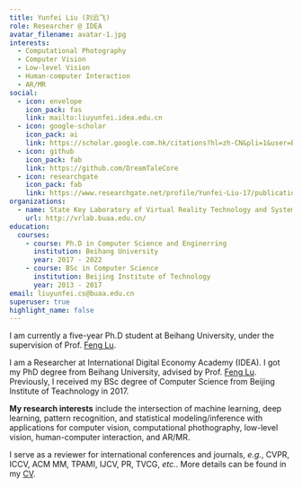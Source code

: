 ```yaml
---
title: Yunfei Liu (刘云飞)
role: Researcher @ IDEA
avatar_filename: avatar-1.jpg
interests:
  - Computational Photography
  - Computer Vision
  - Low-level Vision
  - Human-computer Interaction
  - AR/MR
social:
  - icon: envelope
    icon_pack: fas
    link: mailto:liuyunfei.idea.edu.cn
  - icon: google-scholar
    icon_pack: ai
    link: https://scholar.google.com.hk/citations?hl=zh-CN&pli=1&user=B1Z1vTMAAAAJ
  - icon: github
    icon_pack: fab
    link: https://github.com/DreamTaleCore
  - icon: researchgate
    icon_pack: fab
    link: https://www.researchgate.net/profile/Yunfei-Liu-17/publications?sorting=recentlyAdded&editMode=1
organizations:
  - name: State Key Laboratory of Virtual Reality Technology and Systems
    url: http://vrlab.buaa.edu.cn/
education:
  courses:
    - course: Ph.D in Computer Science and Enginerring
      institution: Beihang University
      year: 2017 - 2022
    - course: BSc in Computer Science
      institution: Beijing Institute of Technology
      year: 2013 - 2017
email: liuyunfei.cs@buaa.edu.cn
superuser: true
highlight_name: false
---
```


I am currently a five-year Ph.D student at Beihang University, under the supervision of Prof. [Feng Lu](http://shi.buaa.edu.cn/lufeng/en/index.htm).  

I am a Researcher at International Digital Economy Academy (IDEA). I got my PhD degree from Beihang University, advised by Prof. [Feng Lu](http://shi.buaa.edu.cn/lufeng/en/index.htm). Previously, I received my BSc degree of Computer Science from Beijing Institute of Teachnology in 2017.

**My research interests** include the intersection of machine learning, deep learning, pattern recognition, and statistical modeling/inference with applications for computer vision, computational phothography, low-level vision, human-computer interaction, and AR/MR. 

I serve as a reviewer for international conferences and journals, *e.g.*, CVPR, ICCV, ACM MM, TPAMI, IJCV, PR, TVCG, *etc.*. More details can be found in my [CV](cv/cv_yunfei.pdf).

